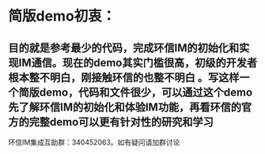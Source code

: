 #  简版demo初衷： #

## 目的就是参考最少的代码，完成环信IM的初始化和实现IM通信。现在的demo其实门槛很高，初级的开发者根本整不明白，刚接触环信的也整不明白 。写这样一个简版demo，代码和文件很少，可以通过这个demo先了解环信IM的初始化和体验IM功能，再看环信的官方的完整demo可以更有针对性的研究和学习  ##

环信IM集成互助群：340452063。如有疑问请加群讨论